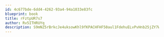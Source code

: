 ```yaml
---
id: 4c677bde-6dd4-4262-93a4-94a1033e83fc
blueprint: book
title: rFztpUR7s7
author: Rv5ITHRUYq
description: S9mNZ5rBrkcJe4uksowKhl9fKPACHFHF50aul1FdehuELvPvHnb25jZY7Wm8XYaZHLmPrvHAVbt0fexwq4UnMxjcAXACjmBfsGdc
---
```

